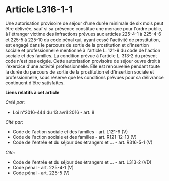 # Article L316-1-1

Une autorisation provisoire de séjour d'une durée minimale de six mois peut être délivrée, sauf si sa présence constitue une
menace pour l'ordre public, à l'étranger victime des infractions prévues aux articles 225-4-1 à 225-4-6 et 225-5 à 225-10 du
code pénal qui, ayant cessé l'activité de prostitution, est engagé dans le parcours de sortie de la prostitution et
d'insertion sociale et professionnelle mentionné à l'article L. 121-9 du code de l'action sociale et des familles. La
condition prévue à l'article L. 313-2 du présent code n'est pas exigée. Cette autorisation provisoire de séjour ouvre droit à
l'exercice d'une activité professionnelle. Elle est renouvelée pendant toute la durée du parcours de sortie de la
prostitution et d'insertion sociale et professionnelle, sous réserve que les conditions prévues pour sa délivrance continuent
d'être satisfaites.

**Liens relatifs à cet article**

_Créé par_:

  - Loi n°2016-444 du 13 avril 2016 - art. 8

_Cité par_:

  - Code de l'action sociale et des familles - art. L121-9 (V)
  - Code de l'action sociale et des familles - art. R121-12-13 (V)
  - Code de l'entrée et du séjour des étrangers et ... - art. R316-5-1 (V)

_Cite_:

  - Code de l'entrée et du séjour des étrangers et ... - art. L313-2 (VD)
  - Code pénal - art. 225-4-1 (V)
  - Code pénal - art. 225-5 (V)
